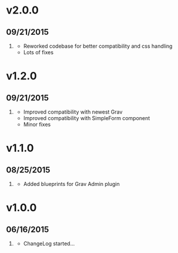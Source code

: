 # v2.0.0
## 09/21/2015

1. [](#improved)
    * Reworked codebase for better compatibility and css handling
    * Lots of fixes

# v1.2.0
## 09/21/2015

1. [](#improved)
    * Improved compatibility with newest Grav
    * Improved compatibility with SimpleForm component
    * Minor fixes

# v1.1.0
## 08/25/2015

1. [](#improved)
    * Added blueprints for Grav Admin plugin

# v1.0.0
## 06/16/2015

1. [](#new)
    * ChangeLog started...
